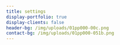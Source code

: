 ```yaml
---
title: settings
display-portfolio: true
display-clients: false
header-bg: /img/uploads/01pp000-00c.png
contact-bg: /img/uploads/01pp000-051b.png
---
```


